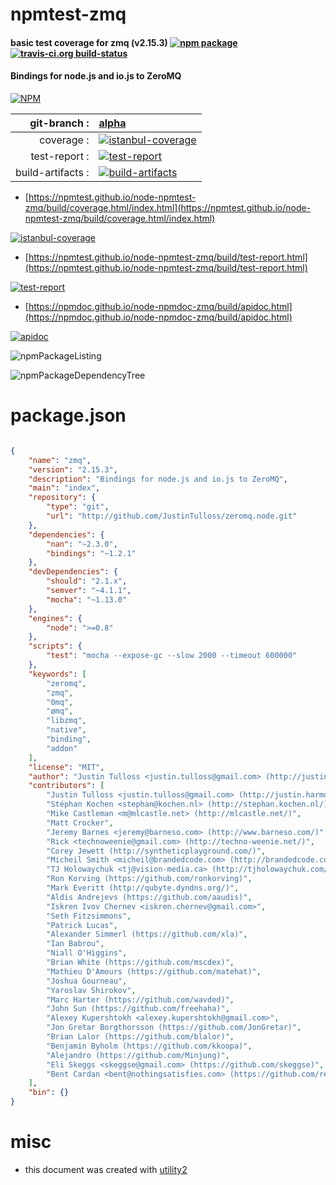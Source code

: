 # npmtest-zmq

#### basic test coverage for  zmq (v2.15.3)  [![npm package](https://img.shields.io/npm/v/npmtest-zmq.svg?style=flat-square)](https://www.npmjs.org/package/npmtest-zmq) [![travis-ci.org build-status](https://api.travis-ci.org/npmtest/node-npmtest-zmq.svg)](https://travis-ci.org/npmtest/node-npmtest-zmq)

#### Bindings for node.js and io.js to ZeroMQ

[![NPM](https://nodei.co/npm/zmq.png?downloads=true&downloadRank=true&stars=true)](https://www.npmjs.com/package/zmq)

| git-branch : | [alpha](https://github.com/npmtest/node-npmtest-zmq/tree/alpha)|
|--:|:--|
| coverage : | [![istanbul-coverage](https://npmtest.github.io/node-npmtest-zmq/build/coverage.badge.svg)](https://npmtest.github.io/node-npmtest-zmq/build/coverage.html/index.html)|
| test-report : | [![test-report](https://npmtest.github.io/node-npmtest-zmq/build/test-report.badge.svg)](https://npmtest.github.io/node-npmtest-zmq/build/test-report.html)|
| build-artifacts : | [![build-artifacts](https://npmtest.github.io/node-npmtest-zmq/glyphicons_144_folder_open.png)](https://github.com/npmtest/node-npmtest-zmq/tree/gh-pages/build)|

- [https://npmtest.github.io/node-npmtest-zmq/build/coverage.html/index.html](https://npmtest.github.io/node-npmtest-zmq/build/coverage.html/index.html)

[![istanbul-coverage](https://npmtest.github.io/node-npmtest-zmq/build/screenCapture.buildCi.browser.%252Ftmp%252Fbuild%252Fcoverage.lib.html.png)](https://npmtest.github.io/node-npmtest-zmq/build/coverage.html/index.html)

- [https://npmtest.github.io/node-npmtest-zmq/build/test-report.html](https://npmtest.github.io/node-npmtest-zmq/build/test-report.html)

[![test-report](https://npmtest.github.io/node-npmtest-zmq/build/screenCapture.buildCi.browser.%252Ftmp%252Fbuild%252Ftest-report.html.png)](https://npmtest.github.io/node-npmtest-zmq/build/test-report.html)

- [https://npmdoc.github.io/node-npmdoc-zmq/build/apidoc.html](https://npmdoc.github.io/node-npmdoc-zmq/build/apidoc.html)

[![apidoc](https://npmdoc.github.io/node-npmdoc-zmq/build/screenCapture.buildCi.browser.%252Ftmp%252Fbuild%252Fapidoc.html.png)](https://npmdoc.github.io/node-npmdoc-zmq/build/apidoc.html)

![npmPackageListing](https://npmtest.github.io/node-npmtest-zmq/build/screenCapture.npmPackageListing.svg)

![npmPackageDependencyTree](https://npmtest.github.io/node-npmtest-zmq/build/screenCapture.npmPackageDependencyTree.svg)



# package.json

```json

{
    "name": "zmq",
    "version": "2.15.3",
    "description": "Bindings for node.js and io.js to ZeroMQ",
    "main": "index",
    "repository": {
        "type": "git",
        "url": "http://github.com/JustinTulloss/zeromq.node.git"
    },
    "dependencies": {
        "nan": "~2.3.0",
        "bindings": "~1.2.1"
    },
    "devDependencies": {
        "should": "2.1.x",
        "semver": "~4.1.1",
        "mocha": "~1.13.0"
    },
    "engines": {
        "node": ">=0.8"
    },
    "scripts": {
        "test": "mocha --expose-gc --slow 2000 --timeout 600000"
    },
    "keywords": [
        "zeromq",
        "zmq",
        "0mq",
        "ømq",
        "libzmq",
        "native",
        "binding",
        "addon"
    ],
    "license": "MIT",
    "author": "Justin Tulloss <justin.tulloss@gmail.com> (http://justin.harmonize.fm)",
    "contributors": [
        "Justin Tulloss <justin.tulloss@gmail.com> (http://justin.harmonize.fm)",
        "Stéphan Kochen <stephan@kochen.nl> (http://stephan.kochen.nl/)",
        "Mike Castleman <m@mlcastle.net> (http://mlcastle.net/)",
        "Matt Crocker",
        "Jeremy Barnes <jeremy@barneso.com> (http://www.barneso.com/)",
        "Rick <technoweenie@gmail.com> (http://techno-weenie.net/)",
        "Corey Jewett (http://syntheticplayground.com/)",
        "Micheil Smith <micheil@brandedcode.com> (http://brandedcode.com/)",
        "TJ Holowaychuk <tj@vision-media.ca> (http://tjholowaychuk.com/)",
        "Ron Korving (https://github.com/ronkorving)",
        "Mark Everitt (http://qubyte.dyndns.org/)",
        "Aldis Andrejevs (https://github.com/aaudis)",
        "Iskren Ivov Chernev <iskren.chernev@gmail.com>",
        "Seth Fitzsimmons",
        "Patrick Lucas",
        "Alexander Simmerl (https://github.com/xla)",
        "Ian Babrou",
        "Niall O'Higgins",
        "Brian White (https://github.com/mscdex)",
        "Mathieu D'Amours (https://github.com/matehat)",
        "Joshua Gourneau",
        "Yaroslav Shirokov",
        "Marc Harter (https://github.com/wavded)",
        "John Sun (https://github.com/freehaha)",
        "Alexey Kupershtokh <alexey.kupershtokh@gmail.com>",
        "Jon Gretar Borgthorsson (https://github.com/JonGretar)",
        "Brian Lalor (https://github.com/blalor)",
        "Benjamin Byholm (https://github.com/kkoopa)",
        "Alejandro (https://github.com/Minjung)",
        "Eli Skeggs <skeggse@gmail.com> (https://github.com/skeggse)",
        "Bent Cardan <bent@nothingsatisfies.com> (https://github.com/reqshark)"
    ],
    "bin": {}
}
```



# misc
- this document was created with [utility2](https://github.com/kaizhu256/node-utility2)
